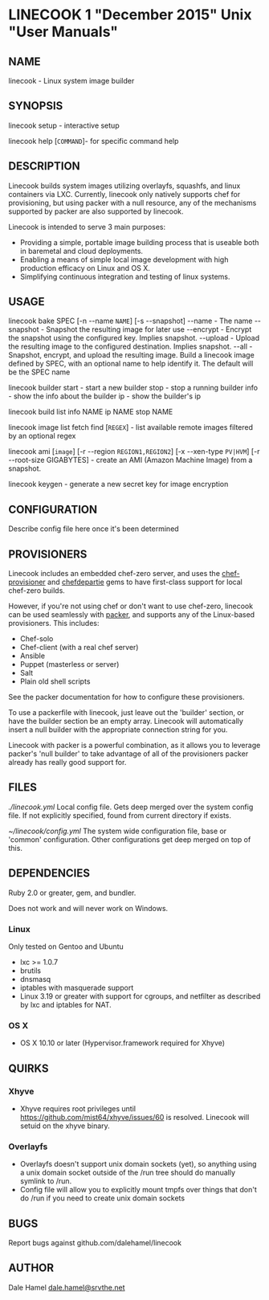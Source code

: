 LINECOOK 1 "December 2015" Unix "User Manuals"
=======================================

NAME
----

linecook - Linux system image builder

SYNOPSIS
--------

linecook setup - interactive setup

linecook help [`COMMAND`]- for specific command help

DESCRIPTION
-----------

Linecook builds system images utilizing overlayfs, squashfs, and linux containers via LXC. Currently, linecook only natively supports chef for provisioning, but using packer with a null resource, any of the mechanisms supported by packer are also supported by linecook.

Linecook is intended to serve 3 main purposes:

* Providing a simple, portable image building process that is useable both in baremetal and cloud deployments.
* Enabling a means of simple local image development with high production efficacy on Linux and OS X.
* Simplifying continuous integration and testing of linux systems.

USAGE
--------

linecook bake SPEC [-n --name `NAME`] [-s --snapshot]
  --name - The name
  --snapshot - Snapshot the resulting image for later use
  --encrypt - Encrypt the snapshot using the configured key. Implies snapshot.
  --upload - Upload the resulting image to the configured destination. Implies snapshot.
  --all - Snapshot, encrypt, and upload the resulting image.
  Build a linecook image defined by SPEC, with an optional name to help identify it. The default will be the SPEC name

linecook builder
  start - start a new builder
  stop - stop a running builder
  info - show the info about the builder
  ip - show the builder's ip

linecook build
  list
  info NAME
  ip NAME
  stop NAME

linecook image
  list
  fetch
  find [`REGEX`] - list available remote images filtered by an optional regex

linecook ami [`image`] [-r --region `REGION1,REGION2`] [-x --xen-type `PV|HVM`] [-r --root-size GIGABYTES] - create an AMI (Amazon Machine Image) from a snapshot.


linecook keygen - generate a new secret key for image encryption

CONFIGURATION
-------------

Describe config file here once it's been determined

PROVISIONERS
------------

Linecook includes an embedded chef-zero server, and uses the [chef-provisioner](https://rubygems.org/gems/chef-provisioner) and [chefdepartie](https://rubygems.org/gems/chefdepartie) gems to have first-class support for local chef-zero builds.

However, if you're not using chef or don't want to use chef-zero, linecook can be used seamlessly with [packer](https://www.packer.io), and supports any of the Linux-based provisioners. This includes:

* Chef-solo
* Chef-client (with a real chef server)
* Ansible
* Puppet (masterless or server)
* Salt
* Plain old shell scripts

See the packer documentation for how to configure these provisioners.

To use a packerfile with linecook, just leave out the 'builder' section, or have the builder section be an empty array. Linecook will automatically insert a null builder with the appropriate connection string for you.

Linecook with packer is a powerful combination, as it allows you to leverage packer's 'null builder' to take advantage of all of the provisioners packer already has really good support for.

FILES
-----

*./linecook.yml*
  Local config file. Gets deep merged over the system config file. If not explicitly specified, found from current directory if exists.

*~/linecook/config.yml*
  The system wide configuration file, base or 'common' configuration. Other configurations get deep merged on top of this.

DEPENDENCIES
-----

Ruby 2.0 or greater, gem, and bundler.

Does not work and will never work on Windows.

### Linux

Only tested on Gentoo and Ubuntu

* lxc >= 1.0.7
* brutils
* dnsmasq
* iptables with masquerade support
* Linux 3.19 or greater with support for cgroups, and netfilter as described by lxc and iptables for NAT.


### OS X

* OS X 10.10 or later (Hypervisor.framework required for Xhyve)

QUIRKS
-----------

### Xhyve

+ Xhyve requires root privileges until https://github.com/mist64/xhyve/issues/60 is resolved. Linecook will setuid on the xhyve binary.

### Overlayfs

+ Overlayfs doesn't support unix domain sockets (yet), so anything using a unix domain socket outside of the /run tree should do manually symlink to /run.
+ Config file will allow you to explicitly mount tmpfs over things that don't do /run if you need to create unix domain sockets

BUGS
----

Report bugs against github.com/dalehamel/linecook

AUTHOR
------

Dale Hamel <dale.hamel@srvthe.net>
